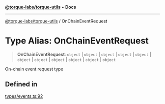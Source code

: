 [**@torque-labs/torque-utils**](../README.md) • **Docs**

***

[@torque-labs/torque-utils](../README.md) / OnChainEventRequest

# Type Alias: OnChainEventRequest

> **OnChainEventRequest**: `object` \| `object` \| `object` \| `object` \| `object` \| `object` \| `object` \| `object` \| `object` \| `object` \| `object`

On-chain event request type

## Defined in

[types/events.ts:92](https://github.com/torque-labs/torque-utils/blob/a612e615fa21888d00ebb7bf70f9910fab4be80a/types/events.ts#L92)
